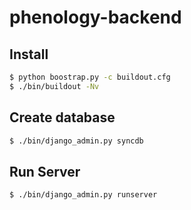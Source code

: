 phenology-backend
=================

## Install
```bash
$ python boostrap.py -c buildout.cfg
$ ./bin/buildout -Nv
```
## Create database
```bash
$ ./bin/django_admin.py syncdb
```
## Run Server
```bash
$ ./bin/django_admin.py runserver
```
